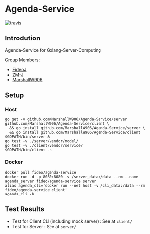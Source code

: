 # Agenda-Service

![travis](https://travis-ci.org/MarshallW906/Agenda-Service.svg?branch=dev)

## Introdution
Agenda-Service for Golang-Server-Computing

Group Members:
- [FideoJ](https://github.com/FideoJ)
- [ZM-J](https://github.com/ZM-J)
- [MarshallW906](https://github.com/MarshallW906)

## Setup
### Host
```
go get -v github.com/MarshallW906/Agenda-Service/server github.com/MarshallW906/Agenda-Service/client \
  && go install github.com/MarshallW906/Agenda-Service/server \
  && go install github.com/MarshallW906/Agenda-Service/client
$GOPATH/bin/server &
go test -v ./server/vendor/model/
go test -v ./client/vendor/service/
$GOPATH/bin/client -h
```

### Docker
```
docker pull fideo/agenda-service
docker run -d -p 8080:8080 -v /server_data:/data --rm --name agenda_server fideo/agenda-service server
alias agenda_cli='docker run --net host -v /cli_data:/data --rm fideo/agenda-service client'
agenda_cli -h
```

## Test Results

- Test for Client CLI (including mock server) : See at `client/`
- Test for Server : See at `server/`